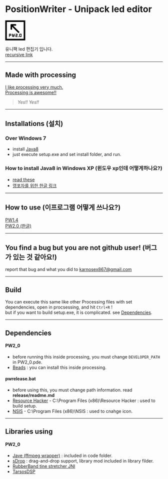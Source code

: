 ﻿# PositionWriter - Unipack led editor
![PositionWriter](https://github.com/EX867/PositionWriter/blob/master/_image/icon2_0.png)

유니팩 led 편집기 입니다.<br>
[recursive link](https://github.com/EX867/PositionWriter)

---------
## Made with processing
[I like processing very much.](https://processing.org) <br>
[Processing is awesome!!](https://github.com/processing)

> *Yes!! Yes!!*

---------
## Installations (설치)
### Over Windows 7
* install [Java8](https://java.com/ko/download/)
* just execute setup.exe and set install folder, and run.

### How to install Java8 in Windows XP (윈도우 xp인데 어떻게하나요?)
* [read these](https://www.google.co.kr/search?q=how+to+install+java8+in+windows+xp&oq=how+to+install+java8+in+windows+xp)
* [영포자를 위한 한글 링크](https://okky.kr/article/252401)

---------
## How to use (이프로그램 어떻게 쓰나요?)
[PW1.4](https://github.com/EX867/PositionWriter/wiki/How-to-use-(v1))<br>
[PW2.0 (한글)](https://github.com/EX867/PositionWriter/wiki/How-to-use-(v2)-korean)

--------
## You find a bug but you are not github user! (버그가 있는 것 같아요!)
report that bug and what you did to <u>karnosex867@gmail.com</u>

---------
## Build
You can execute this same like other Processing files with set dependencies, open in procsessing, and hit `Ctrl+R` !<br>
but if you want to build setup.exe, it is complicated. see [Dependencies](https://github.com/EX867/PositionWriter#Dependencies).

---------
## Dependencies
#### PW2_0
* before running this inside processing, you must change `DEVELOPER_PATH` in PW2_0.pde.
* [Beads](http://beadsproject.net) : you can install this inside processing.

#### pwrelease.bat
* before using this, you must change path information. read **release/readme.md**
* [Resource Hacker](http://www.angusj.com/resourcehacker/) - C:\Program Files (x86)\Resource Hacker : used to build setup.
* [NSIS](http://nsis.sourceforge.net/Main_Page) - C:\Program Files (x86)\NSIS : used to cnahge icon.

--------
## Libraries using
#### PW2_0
* [Jave (ffmpeg wrapper)](http://www.sauronsoftware.it/projects/jave/) : included in code folder.
* [sDrop](http://www.sojamo.de/libraries/drop/) : drag-and-drop support, library mod included in library filder.
* [RubberBand tine stretcher JNI](https://github.com/JorenSix/RubberBandJNI)
* [TarsosDSP](https://github.com/JorenSix/TarsosDSP)
